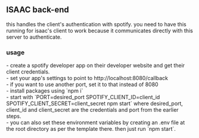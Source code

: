 <h2>ISAAC back-end</h2>
this handles the client's authentication with spotify. you need to have this running for isaac's client to work because it communicates directly with this server to authenticate.

<h3>usage</h3>
- create a spotify developer app on their developer website and get their client credentials.<br/>
- set your app's settings to point to http://localhost:8080/callback<br/>
- if you want to use another port, set it to that instead of 8080<br/>
- install packages using `npm i`<br/>
- start with `PORT=desired_port SPOTIFY_CLIENT_ID=client_id SPOTIFY_CLIENT_SECRET=client_secret npm start` where desired_port, client_id and client_secret are the credentials and port from the earlier steps.<br/>
- you can also set these environment variables by creating an .env file at the root directory as per the template there. then just run `npm start`.
